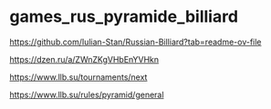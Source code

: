 # games_rus_pyramide_billiard


https://github.com/Iulian-Stan/Russian-Billiard?tab=readme-ov-file

https://dzen.ru/a/ZWnZKgVHbEnYVHkn

https://www.llb.su/tournaments/next

https://www.llb.su/rules/pyramid/general
